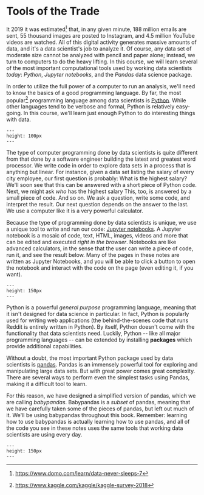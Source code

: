 Tools of the Trade
==================

It 2019 it was estimated[^domo] that, in any given minute,
188 million emails are sent, 55 thousand images are posted to Instagram, and
4.5 million YouTube videos are watched. All of this digital activity generates
massive amounts of data, and it's a data scientist's job to analyze it.
Of course, any data set of moderate size cannot be analyzed with pencil and
paper alone; instead, we turn to computers to do the heavy lifting. In this
course, we will learn several of the most important computational tools used
by working data scientists *today*: *Python*, *Jupyter notebooks*, and the *Pandas*
data science package.

In order to utilize the full power of a computer to run an analysis, we'll need
to know the basics of a good programming language. By far, the most popular[^kaggle]
programming language among data scientists is
[Python](http://www.python.org). While other languages tend to be verbose and
formal, Python is relatively easy-going. In this course, we'll learn just
enough Python to do interesting things with data.

```{figure} ../images/python-logo.png
---
height: 100px
---
```

The type of computer programming done by data scientists is quite different from
that done by a software engineer building the latest and greatest word
processor. We write code in order to explore data sets in a process that is
anything but linear. For instance, given a data set listing the salary of every
city employee, our first question is probably: What is the highest salary? We'll
soon see that this can be answered with a short piece of Python code. Next, we
might ask *who* has the highest salary This, too, is answered by a small piece
of code. And so on. We ask a question, write some code, and interpret the
result. Our next question depends on the answer to the last.  We use a computer
like it is a very powerful calculator.

Because the type of programming done by data scientists is unique, we use a
unique tool to write and run our code: [Jupyter
notebooks](https://jupyter.org/). A Jupyter notebook is a mosaic of code, text,
HTML, images, videos and more that can be edited and executed *right in the
browser*.  Notebooks are like advanced calculators, in the sense that the user
can write a piece of code, run it, and see the result below. Many of the pages
in these notes are written as Jupyter Notebooks, and you will be able to click
a button to open the notebook and interact with the code on the page (even
editing it, if you want).

```{figure} ../images/jupyter-logo.svg
---
height: 150px
---
```

Python is a powerful *general purpose* programming language, meaning that it
isn't designed for data science in particular. In fact, Python is popularly used
for writing web applications (the behind-the-scenes code that runs Reddit is
entirely written in Python). By itself, Python doesn't come with the
functionality that data scientists need. Luckily, Python -- like all major
programming languages -- can be extended by installing **packages** which
provide additional capabilities.

Without a doubt, the most important Python package used by data scientists is
[pandas](http://pandas.pydata.org). Pandas is an immensely powerful tool for
exploring and manipulating large data sets.  But with great power comes great
complexity. There are several ways to perform even the simplest tasks using
Pandas, making it a difficult tool to learn.

For this reason, we have designed a simplified version of pandas, which
we are calling *babypandas*. Babypandas is a *subset* of pandas, meaning that we
have carefully taken some of the pieces of pandas, but left out much of it.
We'll be using babypandas throughout this book. Remember: learning how to use
babypandas is actually learning how to use pandas, and all of the code you see
in these notes uses the same tools that working data scientists are using
every day.

```{figure} ../images/babypandas-logo.jpg
---
height: 150px
---
```



[^domo]: <a href="https://www.domo.com/learn/data-never-sleeps-7" target="_blank">https://www.domo.com/learn/data-never-sleeps-7</a>
[^kaggle]: <a href="https://www.kaggle.com/kaggle/kaggle-survey-2018" target="_blank">https://www.kaggle.com/kaggle/kaggle-survey-2018</a>

